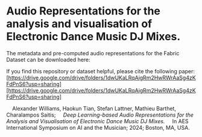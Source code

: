 # Audio Representations for the analysis and visualisation of Electronic Dance Music DJ Mixes.

The metadata and pre-computed audio representations for the Fabric Dataset can be downloaded here:

If you find this repository or dataset helpful, please cite the following paper: [https://drive.google.com/drive/folders/1dwUKaLRqAigRm2HwRWrAaSg4zKFdPnS6?usp=sharing][https://drive.google.com/drive/folders/1dwUKaLRqAigRm2HwRWrAaSg4zKFdPnS6?usp=sharing]

&nbsp;&nbsp;&nbsp;&nbsp;Alexander Williams, Haokun Tian, Stefan Lattner, Mathieu Barthet, Charalampos Saitis;
&nbsp;&nbsp;&nbsp;&nbsp;*Deep Learning-based Audio Representations for the Analysis and Visualisation of Electronic Dance Music DJ Mixes.*
&nbsp;&nbsp;&nbsp;&nbsp;In AES International Symposium on AI and the Musician; 2024; Boston, MA, USA.
